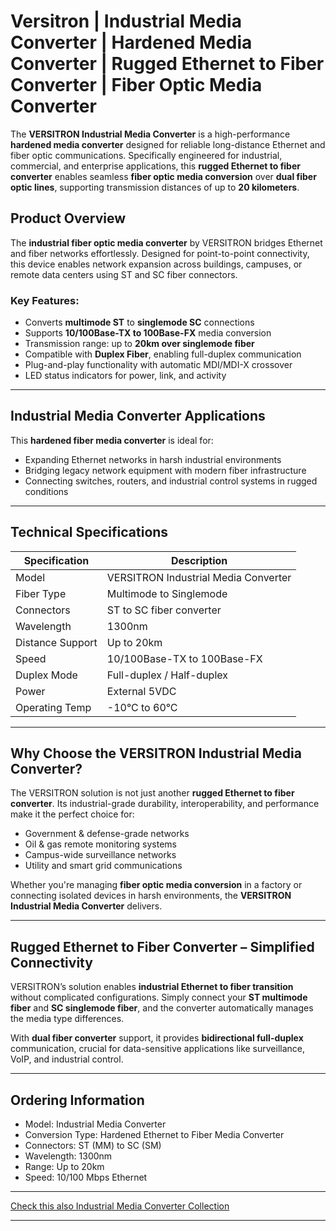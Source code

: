 # Versitron | Industrial Media Converter | Hardened Media Converter | Rugged Ethernet to Fiber Converter | Fiber Optic Media Converter

The **VERSITRON Industrial Media Converter** is a high-performance **hardened media converter** designed for reliable long-distance Ethernet and fiber optic communications. Specifically engineered for industrial, commercial, and enterprise applications, this **rugged Ethernet to fiber converter** enables seamless **fiber optic media conversion** over **dual fiber optic lines**, supporting transmission distances of up to **20 kilometers**.

## Product Overview

The **industrial fiber optic media converter** by VERSITRON bridges Ethernet and fiber networks effortlessly. Designed for point-to-point connectivity, this device enables network expansion across buildings, campuses, or remote data centers using ST and SC fiber connectors.

### Key Features:

- Converts **multimode ST** to **singlemode SC** connections  
- Supports **10/100Base-TX to 100Base-FX** media conversion  
- Transmission range: up to **20km over singlemode fiber**  
- Compatible with **Duplex Fiber**, enabling full-duplex communication  
- Plug-and-play functionality with automatic MDI/MDI-X crossover  
- LED status indicators for power, link, and activity  

---

## Industrial Media Converter Applications

This **hardened fiber media converter** is ideal for:

- Expanding Ethernet networks in harsh industrial environments  
- Bridging legacy network equipment with modern fiber infrastructure  
- Connecting switches, routers, and industrial control systems in rugged conditions  

---

## Technical Specifications

| Specification | Description |
|---------------|-------------|
| Model | VERSITRON Industrial Media Converter |
| Fiber Type | Multimode to Singlemode |
| Connectors | ST to SC fiber converter |
| Wavelength | 1300nm |
| Distance Support | Up to 20km |
| Speed | 10/100Base-TX to 100Base-FX |
| Duplex Mode | Full-duplex / Half-duplex |
| Power | External 5VDC |
| Operating Temp | -10°C to 60°C |

---

## Why Choose the VERSITRON Industrial Media Converter?

The VERSITRON solution is not just another **rugged Ethernet to fiber converter**. Its industrial-grade durability, interoperability, and performance make it the perfect choice for:

- Government & defense-grade networks  
- Oil & gas remote monitoring systems  
- Campus-wide surveillance networks  
- Utility and smart grid communications  

Whether you're managing **fiber optic media conversion** in a factory or connecting isolated devices in harsh environments, the **VERSITRON Industrial Media Converter** delivers.

---

## Rugged Ethernet to Fiber Converter – Simplified Connectivity

VERSITRON’s solution enables **industrial Ethernet to fiber transition** without complicated configurations. Simply connect your **ST multimode fiber** and **SC singlemode fiber**, and the converter automatically manages the media type differences.

With **dual fiber converter** support, it provides **bidirectional full-duplex** communication, crucial for data-sensitive applications like surveillance, VoIP, and industrial control.

---

## Ordering Information

- Model: Industrial Media Converter  
- Conversion Type: Hardened Ethernet to Fiber Media Converter  
- Connectors: ST (MM) to SC (SM)  
- Wavelength: 1300nm  
- Range: Up to 20km  
- Speed: 10/100 Mbps Ethernet  

---

[Check this also Industrial Media Converter Collection](https://www.versitron.com/collections/fiber-optic-media-converters)

---
